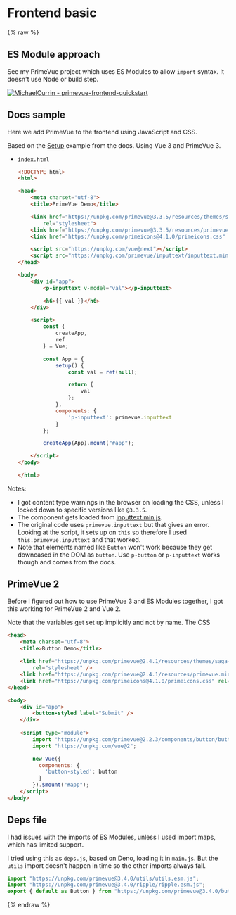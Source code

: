 # Frontend basic

{% raw %}

## ES Module approach

See my PrimeVue project which uses ES Modules to allow `import` syntax. It doesn't use Node or build step.

[![MichaelCurrin - primevue-frontend-quickstart](https://img.shields.io/static/v1?label=MichaelCurrin&message=primevue-frontend-quickstart&color=blue&logo=github)](https://github.com/MichaelCurrin/primevue-frontend-quickstart)


## Docs sample

Here we add PrimeVue to the frontend using JavaScript and CSS.

Based on the [Setup](https://primefaces.org/primevue/showcase/#/setup) example from the docs. Using Vue 3 and PrimeVue 3.

- `index.html`
    ```html
    <!DOCTYPE html>
    <html>

    <head>
        <meta charset="utf-8">
        <title>PrimeVue Demo</title>

        <link href="https://unpkg.com/primevue@3.3.5/resources/themes/saga-blue/theme.css"
            rel="stylesheet">
        <link href="https://unpkg.com/primevue@3.3.5/resources/primevue.min.css" rel="stylesheet">
        <link href="https://unpkg.com/primeicons@4.1.0/primeicons.css" rel="stylesheet">

        <script src="https://unpkg.com/vue@next"></script>
        <script src="https://unpkg.com/primevue/inputtext/inputtext.min.js"></script>
    </head>

    <body>
        <div id="app">
            <p-inputtext v-model="val"></p-inputtext>

            <h6>{{ val }}</h6>
        </div>

        <script>
            const {
                createApp,
                ref
            } = Vue;

            const App = {
                setup() {
                    const val = ref(null);

                    return {
                        val
                    };
                },
                components: {
                    'p-inputtext': primevue.inputtext
                }
            };

            createApp(App).mount("#app");

        </script>
    </body>

    </html>
    ```

Notes:

- I got content type warnings in the browser on loading the CSS, unless I locked down to specific versions like `@3.3.5`.
- The component gets loaded from [inputtext.min.js](https://unpkg.com/primevue@3.4.0/inputtext/inputtext.min.js).
- The original code uses `primevue.inputtext` but that gives an error. Looking at the script, it sets up on `this` so therefore I used `this.primevue.inputtext` and that worked.
- Note that elements named like `Button` won't work because they get downcased in the DOM as `button`. Use `p-button` or `p-inputtext` works though and comes from the docs. 


## PrimeVue 2

Before I figured out how to use PrimeVue 3 and ES Modules together, I got this working for PrimeVue 2 and Vue 2.

Note that the variables get set up implicitly and not by name. The CSS

```html
<head>
    <meta charset="utf-8">
    <title>Button Demo</title>
    
    <link href="https://unpkg.com/primevue@2.4.1/resources/themes/saga-blue/theme.css"
        rel="stylesheet" />
    <link href="https://unpkg.com/primevue@2.4.1/resources/primevue.min.css" rel="stylesheet" />
    <link href="https://unpkg.com/primeicons@4.1.0/primeicons.css" rel="stylesheet" />
</head>

<body>
    <div id="app">
        <button-styled label="Submit" />
    </div>
    
    <script type="module">
        import "https://unpkg.com/primevue@2.2.3/components/button/button.umd.js";
        import "https://unpkg.com/vue@2";

        new Vue({
          components: {
            'button-styled': button
          }
        }).$mount("#app");
    </script>
</body>
```


## Deps file

I had issues with the imports of ES Modules, unless I used import maps, which has limited support.

I tried using this as `deps.js`, based on Deno, loading it in `main.js`. But the `utils` import doesn't happen in time so the other imports always fail.

```javascript
import "https://unpkg.com/primevue@3.4.0/utils/utils.esm.js";
import "https://unpkg.com/primevue@3.4.0/ripple/ripple.esm.js";
export { default as Button } from "https://unpkg.com/primevue@3.4.0/button/button.esm.js";
```

{% endraw %}
